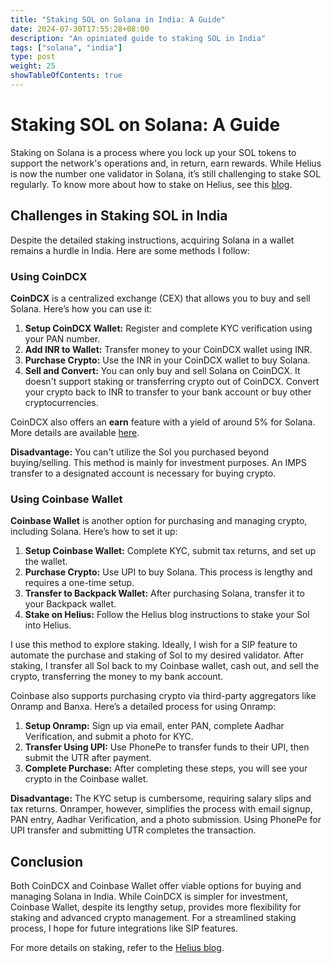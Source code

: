 ```yaml
---
title: "Staking SOL on Solana in India: A Guide"
date: 2024-07-30T17:55:28+08:00
description: "An opiniated guide to staking SOL in India"
tags: ["solana", "india"]
type: post
weight: 25
showTableOfContents: true
---
```


# Staking SOL on Solana: A Guide

Staking on Solana is a process where you lock up your SOL tokens to support the network's operations and, in return, earn rewards. While Helius is now the number one validator in Solana, it’s still challenging to stake SOL regularly. To know more about how to stake on Helius, see this [blog](https://www.helius.dev/blog/how-to-stake-solana#staking-sol-with-a-wallet).

## Challenges in Staking SOL in India

Despite the detailed staking instructions, acquiring Solana in a wallet remains a hurdle in India. Here are some methods I follow:

### Using CoinDCX

**CoinDCX** is a centralized exchange (CEX) that allows you to buy and sell Solana. Here’s how you can use it:

1. **Setup CoinDCX Wallet:** Register and complete KYC verification using your PAN number.
2. **Add INR to Wallet:** Transfer money to your CoinDCX wallet using INR.
3. **Purchase Crypto:** Use the INR in your CoinDCX wallet to buy Solana.
4. **Sell and Convert:** You can only buy and sell Solana on CoinDCX. It doesn't support staking or transferring crypto out of CoinDCX. Convert your crypto back to INR to transfer to your bank account or buy other cryptocurrencies.

CoinDCX also offers an **earn** feature with a yield of around 5% for Solana. More details are available [here](https://support.coindcx.com/articles/simple-earn/what-are-the-terms-conditions-for-earn/6381b5352418a07148a93552).

**Disadvantage:** You can't utilize the Sol you purchased beyond buying/selling. This method is mainly for investment purposes. An IMPS transfer to a designated account is necessary for buying crypto.

### Using Coinbase Wallet

**Coinbase Wallet** is another option for purchasing and managing crypto, including Solana. Here’s how to set it up:

1. **Setup Coinbase Wallet:** Complete KYC, submit tax returns, and set up the wallet.
2. **Purchase Crypto:** Use UPI to buy Solana. This process is lengthy and requires a one-time setup.
3. **Transfer to Backpack Wallet:** After purchasing Solana, transfer it to your Backpack wallet.
4. **Stake on Helius:** Follow the Helius blog instructions to stake your Sol into Helius.

I use this method to explore staking. Ideally, I wish for a SIP feature to automate the purchase and staking of Sol to my desired validator. After staking, I transfer all Sol back to my Coinbase wallet, cash out, and sell the crypto, transferring the money to my bank account.

Coinbase also supports purchasing crypto via third-party aggregators like Onramp and Banxa. Here’s a detailed process for using Onramp:

1. **Setup Onramp:** Sign up via email, enter PAN, complete Aadhar Verification, and submit a photo for KYC.
2. **Transfer Using UPI:** Use PhonePe to transfer funds to their UPI, then submit the UTR after payment.
3. **Complete Purchase:** After completing these steps, you will see your crypto in the Coinbase wallet.

**Disadvantage:** The KYC setup is cumbersome, requiring salary slips and tax returns. Onramper, however, simplifies the process with email signup, PAN entry, Aadhar Verification, and a photo submission. Using PhonePe for UPI transfer and submitting UTR completes the transaction.

## Conclusion

Both CoinDCX and Coinbase Wallet offer viable options for buying and managing Solana in India. While CoinDCX is simpler for investment, Coinbase Wallet, despite its lengthy setup, provides more flexibility for staking and advanced crypto management. For a streamlined staking process, I hope for future integrations like SIP features.

For more details on staking, refer to the [Helius blog](https://www.helius.dev/blog/how-to-stake-solana#staking-sol-with-a-wallet).

